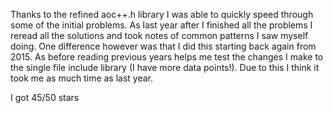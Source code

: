 Thanks to the refined aoc++.h library I was able to quickly speed through some of the initial problems.
As last year after I finished all the problems I reread all the solutions and took notes of common
patterns I saw myself doing. One difference however was that I did this starting back again from 2015.
As before reading previous years helps me test the changes I make to the single file include library (I
have more data points!). Due to this I think it took me as much time as last year.

I got 45/50 stars